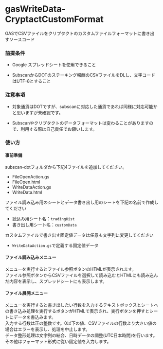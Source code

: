 # gasWriteData-CryptactCustomFormat
GASでCSVファイルをクリプタクトのカスタムファイルフォーマットに書き出すソースコード

### 前提条件
* Google スプレッドシートを使用できること

* SubscanからDOTのステーキング報酬のCSVファイルをDLし、文字コードはUTF-8とすること

### 注意事項
* 対象通貨はDOTですが、subscanに対応した通貨であれば同様に対応可能かと思いますが未確認です。

* Subscanやクリプタクトのデータフォーマットは変わることがありますので、利用する際は自己責任でお願いします。

### 使い方
#### 事前準備
subscan-dotフォルダから下記4ファイルを追加してください。
* FileOpenAction.gs
* FileOpen.html
* WriteDataAction.gs
* WriteData.html

ファイル読み込み用のシートとデータ書き出し用のシートを下記の名前で作成してください
* 読込み用シート名：`tradingHist`
* 書き出し用シート名：`customData`

カスタムファイルで書き出す固定値データは任意も文字列に変更してください
* `WriteDataAction.gs`で定義する固定値データ

#### ファイル読み込みメニュー

メニューを実行するとファイル参照ボタンのHTMLが表示されます。  
ファイル参照ボタンからCSVファイルを選択して読み込むとHTMLにも読み込んだ内容を表示し、スプレッドシートにも表示します。

#### ファイル展開メニュー

メニューを実行すると書き出したい行数を入力するテキストボックスとシートへの書き込み処理を実行するボタンがHTMLで表示され、実行ボタンを押すとシートにデータを書込みます。  
入力する行数は正の整数です。0以下の値、CSVファイルの行数より大きい値の場合はエラーを表示し、処理を中止します。  
データ整形処理は文字列の結合、日時データの調整(UTC日本時間)を行います。  
その他はフォーマット形式に従い固定値を入力します。